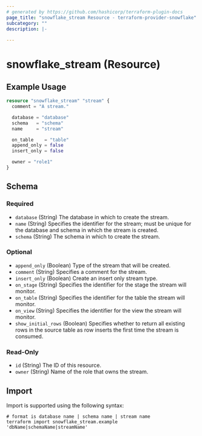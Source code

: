 ```yaml
---
# generated by https://github.com/hashicorp/terraform-plugin-docs
page_title: "snowflake_stream Resource - terraform-provider-snowflake"
subcategory: ""
description: |-
  
---
```


# snowflake_stream (Resource)



## Example Usage

```terraform
resource "snowflake_stream" "stream" {
  comment = "A stream."

  database = "database"
  schema   = "schema"
  name     = "stream"

  on_table    = "table"
  append_only = false
  insert_only = false

  owner = "role1"
}
```

<!-- schema generated by tfplugindocs -->
## Schema

### Required

- `database` (String) The database in which to create the stream.
- `name` (String) Specifies the identifier for the stream; must be unique for the database and schema in which the stream is created.
- `schema` (String) The schema in which to create the stream.

### Optional

- `append_only` (Boolean) Type of the stream that will be created.
- `comment` (String) Specifies a comment for the stream.
- `insert_only` (Boolean) Create an insert only stream type.
- `on_stage` (String) Specifies the identifier for the stage the stream will monitor.
- `on_table` (String) Specifies the identifier for the table the stream will monitor.
- `on_view` (String) Specifies the identifier for the view the stream will monitor.
- `show_initial_rows` (Boolean) Specifies whether to return all existing rows in the source table as row inserts the first time the stream is consumed.

### Read-Only

- `id` (String) The ID of this resource.
- `owner` (String) Name of the role that owns the stream.

## Import

Import is supported using the following syntax:

```shell
# format is database name | schema name | stream name
terraform import snowflake_stream.example 'dbName|schemaName|streamName'
```
